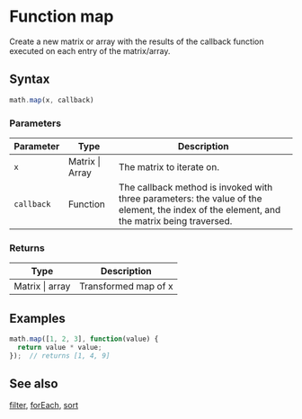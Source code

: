 <!-- Note: This file is automatically generated from source code comments. Changes made in this file will be overridden. -->

# Function map

Create a new matrix or array with the results of the callback function executed on
each entry of the matrix/array.


## Syntax

```js
math.map(x, callback)
```

### Parameters

Parameter | Type | Description
--------- | ---- | -----------
`x` | Matrix &#124; Array | The matrix to iterate on.
`callback` | Function | The callback method is invoked with three parameters: the value of the element, the index of the element, and the matrix being traversed.

### Returns

Type | Description
---- | -----------
Matrix &#124; array | Transformed map of x


## Examples

```js
math.map([1, 2, 3], function(value) {
  return value * value;
});  // returns [1, 4, 9]
```


## See also

[filter](filter.md),
[forEach](forEach.md),
[sort](sort.md)
